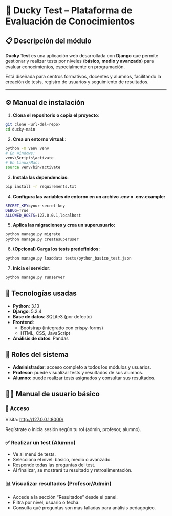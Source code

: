 # 🦆 Ducky Test – Plataforma de Evaluación de Conocimientos

## 📋 Descripción del módulo

**Ducky Test** es una aplicación web desarrollada con **Django** que permite gestionar y realizar tests por niveles (**básico, medio y avanzado**) para evaluar conocimientos, especialmente en programación.

Está diseñada para centros formativos, docentes y alumnos, facilitando la creación de tests, registro de usuarios y seguimiento de resultados.

---

## ⚙️ Manual de instalación

1. **Clona el repositorio o copia el proyecto**:

```bash
git clone <url-del-repo>
cd ducky-main
```

2. **Crea un entorno virtual:**:
```bash
python -m venv venv
# En Windows:
venv\Scripts\activate
# En Linux/Mac:
source venv/bin/activate

```

3. **Instala las dependencias:**
```bash
pip install -r requirements.txt

```

4. **Configura las variables de entorno en un archivo .env o .env.example:**
```bash
SECRET_KEY=your-secret-key
DEBUG=True
ALLOWED_HOSTS=127.0.0.1,localhost

```

5. **Aplica las migraciones y crea un superusuario:**
```bash
python manage.py migrate
python manage.py createsuperuser

```

6. **(Opcional) Carga los tests predefinidos:**
```bash
python manage.py loaddata tests/python_basico_test.json

```
7. **Inicia el servidor:**
```bash
python manage.py runserver
```

## 🧪 Tecnologías usadas
- **Python**: 3.13
- **Django**: 5.2.4
- **Base de datos**: SQLite3 (por defecto)
- **Frontend**:
  - Bootstrap (integrado con crispy-forms)
  - HTML, CSS, JavaScript
- **Análisis de datos**: Pandas

## 👥 Roles del sistema

- **Administrador**: acceso completo a todos los módulos y usuarios.
- **Profesor**: puede visualizar tests y resultados de sus alumnos.
- **Alumno**: puede realizar tests asignados y consultar sus resultados.

## 👨‍🏫 Manual de usuario básico

### 🔐 Acceso

Visita: http://127.0.0.1:8000/

Regístrate o inicia sesión según tu rol (admin, profesor, alumno).

### ✅ Realizar un test (Alumno)

- Ve al menú de tests.
- Selecciona el nivel: básico, medio o avanzado.
- Responde todas las preguntas del test.
- Al finalizar, se mostrará tu resultado y retroalimentación.

### 📊 Visualizar resultados (Profesor/Admin)

- Accede a la sección “Resultados” desde el panel.
- Filtra por nivel, usuario o fecha.
- Consulta qué preguntas son más falladas para análisis pedagógico.
